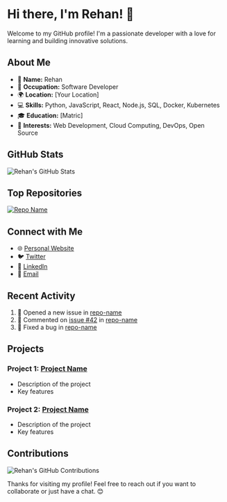 # Hi there, I'm Rehan! 👋

Welcome to my GitHub profile! I'm a passionate developer with a love for learning and building innovative solutions.

## About Me

- 🌟 **Name:** Rehan
- 💼 **Occupation:** Software Developer
- 🌍 **Location:** [Your Location]
- 💻 **Skills:** Python, JavaScript, React, Node.js, SQL, Docker, Kubernetes
- 🎓 **Education:** [Matric]
- 🚀 **Interests:** Web Development, Cloud Computing, DevOps, Open Source

## GitHub Stats

![Rehan's GitHub Stats](https://github-readme-stats.vercel.app/api?username=CodewithRehan612&show_icons=true&theme=radical)

## Top Repositories

[![Repo Name](https://github-readme-stats.vercel.app/api/pin/?username=CodewithRehan612&repo=repo-name&theme=radical)](https://github.com/CodewithRehan612/repo-name)

## Connect with Me

- 🌐 [Personal Website](https://yourwebsite.com)
- 🐦 [Twitter](https://twitter.com/yourtwitterhandle)
- 💼 [LinkedIn](https://linkedin.com/in/yourlinkedinhandle)
- 📧 [Email](mailto:youremail@example.com)

## Recent Activity

<!--START_SECTION:activity-->
1. 🎉 Opened a new issue in [repo-name](https://github.com/CodewithRehan612/repo-name/issues/1)
2. 💬 Commented on [issue #42](https://github.com/CodewithRehan612/repo-name/issues/42) in [repo-name](https://github.com/CodewithRehan612/repo-name)
3. 🔧 Fixed a bug in [repo-name](https://github.com/CodewithRehan612/repo-name/pull/123)
<!--END_SECTION:activity-->

## Projects

### Project 1: [Project Name](https://github.com/CodewithRehan612/project-name)
- Description of the project
- Key features

### Project 2: [Project Name](https://github.com/CodewithRehan612/project-name)
- Description of the project
- Key features

## Contributions

![Rehan's GitHub Contributions](https://github-readme-streak-stats.herokuapp.com/?user=CodewithRehan612&theme=radical)

Thanks for visiting my profile! Feel free to reach out if you want to collaborate or just have a chat. 😊
